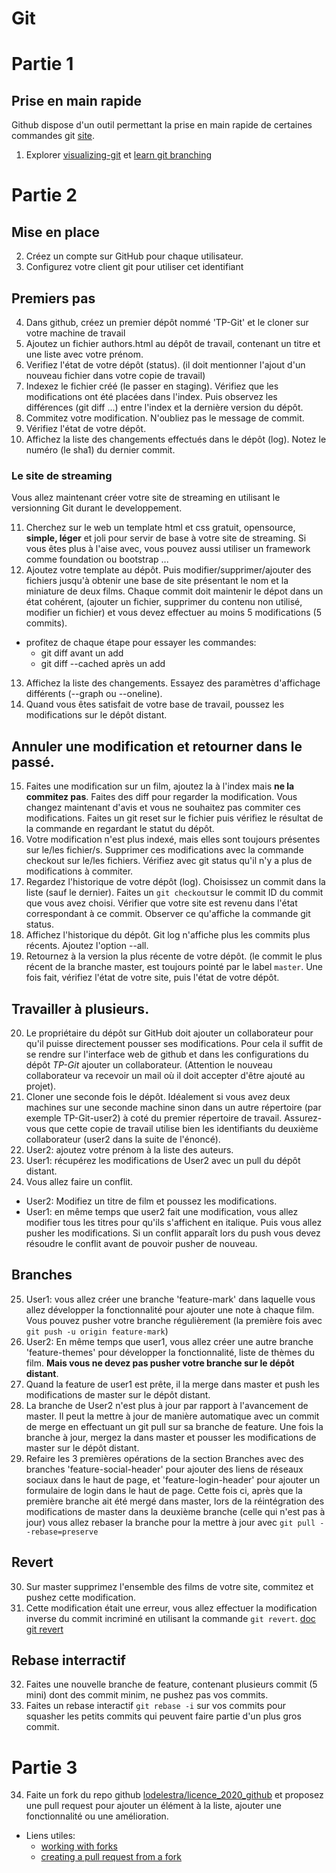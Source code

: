 # Git

# Partie 1

## Prise en main rapide
Github dispose d'un outil permettant la prise en main rapide de certaines commandes git [site](https://try.github.io/levels/1/challenges/1).
1. Explorer [visualizing-git](http://git-school.github.io/visualizing-git/) et [learn git branching](https://learngitbranching.js.org/)

# Partie 2

## Mise en place

2. Créez un compte sur GitHub pour chaque utilisateur.
3. Configurez votre client git pour utiliser cet identifiant

## Premiers pas
4. Dans github, créez un premier dépôt nommé 'TP-Git' et le cloner sur votre machine de travail
5. Ajoutez un fichier authors.html au dépôt de travail, contenant un titre et une liste avec votre prénom.
6. Verifiez l'état de votre dépôt (status). (il doit mentionner l'ajout d'un nouveau fichier dans votre copie de travail)
7. Indexez le fichier créé (le passer en staging). Vérifiez que les modifications ont été placées dans l'index. Puis observez les différences (git diff ...) entre l'index et la dernière version du dépôt.
8. Commitez votre modification. N'oubliez pas le message de commit.
9. Vérifiez l'état de votre dépôt.
10. Affichez la liste des changements effectués dans le dépôt (log). Notez le numéro (le sha1) du dernier commit.

### Le site de streaming
Vous allez maintenant créer votre site de streaming en utilisant le versionning Git durant le developpement.

11. Cherchez sur le web un template html et css gratuit, opensource, **simple, léger** et joli pour servir de base à votre site de streaming. Si vous êtes plus à l'aise avec, vous pouvez aussi utiliser un framework comme foundation ou bootstrap ...
12. Ajoutez votre template au dépôt. Puis modifier/supprimer/ajouter des fichiers jusqu'à obtenir une base de site présentant le nom et la miniature de deux films. Chaque commit doit maintenir le dépot dans un état cohérent, (ajouter un fichier, supprimer du contenu non utilisé, modifier un fichier) et vous devez effectuer au moins 5 modifications (5 commits).
  * profitez de chaque étape pour essayer les commandes:
    * git diff avant un add
    * git diff --cached après un add
13. Affichez la liste des changements. Essayez des paramètres d'affichage différents (--graph ou --oneline).
14. Quand vous êtes satisfait de votre base de travail, poussez les modifications sur le dépôt distant.

## Annuler une modification et retourner dans le passé.
15. Faites une modification sur un film, ajoutez la à l'index mais **ne la commitez pas**. Faites des diff pour regarder la modification. Vous changez maintenant d'avis et vous ne souhaitez pas commiter ces modifications. Faites un git reset sur le fichier puis vérifiez le résultat de la commande en regardant le statut du dépôt.
16. Votre modification n'est plus indexé, mais elles sont toujours présentes sur le/les fichier/s. Supprimer ces modifications avec la commande checkout sur le/les fichiers. Vérifiez avec git status qu'il n'y a plus de modifications à commiter.
17. Regardez l'historique de votre dépôt (log). Choisissez un commit dans la liste (sauf le dernier). Faites un `git checkout`sur le commit ID du commit que vous avez choisi. Vérifier que votre site est revenu dans l'état correspondant à ce commit. Observer ce qu'affiche la commande git status.
18. Affichez l'historique du dépôt. Git log n'affiche plus les commits plus récents. Ajoutez l'option --all.
19. Retournez à la version la plus récente de votre dépôt. (le commit le plus récent de la branche master, est toujours pointé par le label `master`. Une fois fait, vérifiez l'état de votre site, puis l'état de votre dépôt.

## Travailler à plusieurs.
20. Le propriétaire du dépôt sur GitHub doit ajouter un collaborateur pour qu'il puisse directement pousser ses modifications. Pour cela il suffit de se rendre sur l'interface web de github et dans les configurations du dépôt *TP-Git* ajouter un collaborateur. (Attention le nouveau collaborateur va recevoir un mail où il doit accepter d'être ajouté au projet).
21. Cloner une seconde fois le dépôt. Idéalement si vous avez deux machines sur une seconde machine sinon dans un autre répertoire (par exemple TP-Git-user2) à coté du premier répertoire de travail. Assurez-vous que cette copie de travail utilise bien les identifiants du deuxième collaborateur (user2 dans la suite de l'énoncé).
22. User2: ajoutez votre prénom à la liste des auteurs.
23. User1: récupérez les modifications de User2 avec un pull du dépôt distant.
24. Vous allez faire un conflit.
  * User2: Modifiez un titre de film et poussez les modifications.
  * User1: en même temps que user2 fait une modification, vous allez modifier tous les titres pour qu'ils s'affichent en italique. Puis vous allez pusher les modifications. Si un conflit apparaît lors du push vous devez résoudre le conflit avant de pouvoir pusher de nouveau.

## Branches
25. User1: vous allez créer une branche 'feature-mark' dans laquelle vous allez développer la fonctionnalité pour ajouter une note à chaque film. Vous pouvez pusher votre branche régulièrement (la première fois avec `git push -u origin feature-mark`)
26. User2: En même temps que user1, vous allez créer une autre branche 'feature-themes' pour développer la fonctionnalité, liste de thèmes du film. **Mais vous ne devez pas pusher votre branche sur le dépôt distant**.
27. Quand la feature de user1 est prête, il la merge dans master et push les modifications de master sur le dépôt distant.
28. La branche de User2 n'est plus à jour par rapport à l'avancement de master. Il peut la mettre à jour de manière automatique avec un commit de merge en effectuant un git pull sur sa branche de feature. Une fois la branche à jour, mergez la dans master et pousser les modifications de master sur le dépôt distant.
29. Refaire les 3 premières opérations de la section Branches avec des branches 'feature-social-header' pour ajouter des liens de réseaux sociaux dans le haut de page, et 'feature-login-header' pour ajouter un formulaire de login dans le haut de page. Cette fois ci, après que la première branche ait été mergé dans master, lors de la réintégration des modifications de master dans la deuxième branche (celle qui n'est pas à jour) vous allez rebaser la branche pour la mettre à jour avec `git pull --rebase=preserve`


## Revert

30. Sur master supprimez l'ensemble des films de votre site, commitez et pushez cette modification.
31. Cette modification était une erreur, vous allez effectuer la modification inverse du commit incriminé en utilisant la commande `git revert`. [doc git revert](https://git-scm.com/docs/git-revert)

## Rebase interractif

32. Faites une nouvelle branche de feature, contenant plusieurs commit (5 mini) dont des commit minim, ne pushez pas vos commits.
33. Faites un rebase interactif `git rebase -i` sur vos commits pour squasher les petits commits qui peuvent faire partie d'un plus gros commit.

# Partie 3

34. Faite un fork du repo github [lodelestra/licence_2020_github](https://github.com/lodelestra-edu/licence_2020_github) et proposez une pull request pour ajouter un élément à la liste, ajouter une fonctionnalité ou une amélioration.
  * Liens utiles:
    * [working with forks](https://docs.github.com/en/github/collaborating-with-issues-and-pull-requests/working-with-forks)
    * [creating a pull request from a fork](https://docs.github.com/en/github/collaborating-with-issues-and-pull-requests/creating-a-pull-request-from-a-fork)
